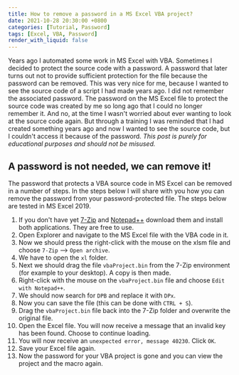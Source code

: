 ```yaml
---
title: How to remove a password in a MS Excel VBA project?
date: 2021-10-28 20:30:00 +0800
categories: [Tutorial, Password]
tags: [Excel, VBA, Password]
render_with_liquid: false
---
```


Years ago I automated some work in MS Excel with VBA. Sometimes I decided to protect the source code with a password. 
A password that later turns out not to provide sufficient protection for the file because the password can be removed. 
This was very nice for me, because I wanted to see the source code of a script I had made years ago. I did not remember the associated password.
The password on the MS Excel file to protect the source code was created by me so long ago that I could no longer remember it. 
And no, at the time I wasn't worried about ever wanting to look at the source code again. 
But through a training I was reminded that I had created something years ago and now I wanted to see the source code, but I couldn't access it because of the password.
_This post is purely for educational purposes and should not be misused._

## A password is not needed, we can remove it!
The password that protects a VBA source code in MS Excel can be removed in a number of steps. In the steps below I will share with you how you can remove the password from your password-protected file.
The steps below are tested in MS Excel 2019.

 1. If you don't have yet [7-Zip](https://www.7-zip.org/) and [Notepad++](https://notepad-plus-plus.org/downloads/) download them and install both applications. They are free to use.
 2. Open Explorer and navigate to the MS Excel file with the VBA code in it.
 3. Now we should press the right-click with the mouse on the xlsm file and choose `7-Zip` –> `Open archive`.
 4. We have to open the `xl` folder.
 5. Next we should drag the file `vbaProject.bin` from the 7-Zip environment (for example to your desktop). A copy is then made.
 6. Right-click with the mouse on the `vbaProject.bin` file and choose `Edit with Notepad++`.
 7. We should now search for `DPB` and replace it with `DPx`.
 8. Now you can save the file (this can be done with `CTRL + S`).
 9. Drag the `vbaProject.bin` file back into the 7-Zip folder and overwrite the original file.
 10. Open the Excel file. You will now receive a message that an invalid key has been found. Choose to continue loading.
 11. You will now receive an `unexpected error, message 40230`. Click `OK`.
 12. Save your Excel file again.
 13. Now the password for your VBA project is gone and you can view the project and the macro again.